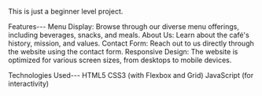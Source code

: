 This is just a beginner level project.

Features---
Menu Display: Browse through our diverse menu offerings, including beverages, snacks, and meals.
About Us: Learn about the café's history, mission, and values.
Contact Form: Reach out to us directly through the website using the contact form.
Responsive Design: The website is optimized for various screen sizes, from desktops to mobile devices.

Technologies Used---
HTML5
CSS3 (with Flexbox and Grid)
JavaScript (for interactivity)
